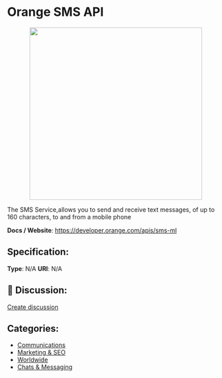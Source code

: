 # Orange SMS API
<p align="center">
    <img width="400" src="https://raw.githubusercontent.com/apis-list/apis-list/main/apis/orange-sms-api/logo_256x256.png" />
</p>

The SMS Service,allows you to send and receive text messages, of up to 160 characters, to and from a mobile phone

**Docs / Website**: https://developer.orange.com/apis/sms-ml

## Specification:
**Type**:  N/A 
**URI**:  N/A 

## 💬 Discussion:
[Create discussion](https://github.com/apis-list/apis-list/discussions/new)

## Categories:
- [Communications](https://github.com/apis-list/apis-list#communications)
- [Marketing & SEO](https://github.com/apis-list/apis-list#marketing-and-seo)
- [Worldwide](https://github.com/apis-list/apis-list#worldwide)
- [Chats & Messaging](https://github.com/apis-list/apis-list#chats-and-messaging)



